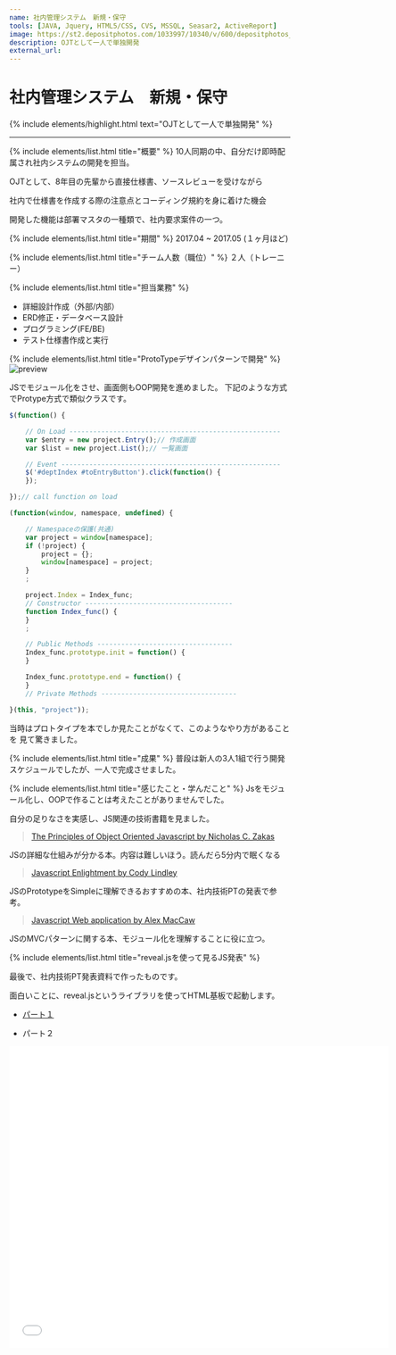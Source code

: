 ```yaml
---
name: 社内管理システム　新規・保守
tools: [JAVA, Jquery, HTML5/CSS, CVS, MSSQL, Seasar2, ActiveReport]
image: https://st2.depositphotos.com/1033997/10340/v/600/depositphotos_103406360-stock-illustration-enterprise-resource-planning.jpg
description: OJTとして一人で単独開発
external_url:
---
```


# 社内管理システム　新規・保守

{% include elements/highlight.html text="OJTとして一人で単独開発" %}

---
{% include elements/list.html title="概要" %}
10人同期の中、自分だけ即時配属され社内システムの開発を担当。

OJTとして、8年目の先輩から直接仕様書、ソースレビューを受けながら

社内で仕様書を作成する際の注意点とコーディング規約を身に着けた機会

開発した機能は部署マスタの一種類で、社内要求案件の一つ。

{% include elements/list.html title="期間" %}
2017.04 ~ 2017.05 (１ヶ月ほど)

{% include elements/list.html title="チーム人数（職位）" %}
２人（トレーニー）

{% include elements/list.html title="担当業務" %}
- 詳細設計作成（外部/内部）
- ERD修正・データベース設計
- プログラミング(FE/BE)
- テスト仕様書作成と実行

{% include elements/list.html title="ProtoTypeデザインパターンで開発" %}
![preview](https://cdn-media-1.freecodecamp.org/images/1*_5mSP1RRSgjGW4YoMILUgw.png)

JSでモジュール化をさせ、画面側もOOP開発を進めました。
下記のような方式でProtype方式で類似クラスです。

``` javascript
$(function() {

	// On Load -----------------------------------------------------
	var $entry = new project.Entry();// 作成画面
	var $list = new project.List();// 一覧画面

	// Event -------------------------------------------------------
	$('#deptIndex #toEntryButton').click(function() {
	});

});// call function on load

(function(window, namespace, undefined) {

	// Namespaceの保護(共通)
	var project = window[namespace];
	if (!project) {
		project = {};
		window[namespace] = project;
	}
	;

	project.Index = Index_func;
	// Constructor -------------------------------------
	function Index_func() {
	}
	;

	// Public Methods ----------------------------------
	Index_func.prototype.init = function() {
	}

	Index_func.prototype.end = function() {
	}
	// Private Methods ----------------------------------

}(this, "project"));
```
当時はプロトタイプを本でしか見たことがなくて、このようなやり方があることを
見て驚きました。


{% include elements/list.html title="成果" %}
普段は新人の3人1組で行う開発スケジュールでしたが、一人で完成させました。

{% include elements/list.html title="感じたこと・学んだこと" %}
Jsをモジュール化し、OOPで作ることは考えたことがありませんでした。

自分の足りなさを実感し、JS関連の技術書籍を見ました。

> [The Principles of Object Oriented Javascript by Nicholas C. Zakas](https://www.amazon.co.jp/Principles-Object-Oriented-JavaScript-English-ebook/dp/B00I87B1H8/ref=pd_sim_351_2/355-0890026-2169253?_encoding=UTF8&pd_rd_i=B00I87B1H8&pd_rd_r=5f62cf65-cf41-4fb4-8cf0-528e67ea0292&pd_rd_w=0dowY&pd_rd_wg=xjXFm&pf_rd_p=4446cd16-eada-4bb1-91df-7c54a5fbd0b9&pf_rd_r=TB1MEQGEQX4ZRRF8THFZ&psc=1&refRID=TB1MEQGEQX4ZRRF8THFZ)

JSの詳細な仕組みが分かる本。内容は難しいほう。読んだら5分内で眠くなる

> [Javascript Enlightment by Cody Lindley](https://www.amazon.co.jp/JavaScript-Enlightenment-Library-Developer-English-ebook/dp/B00ARPT74S/ref=sr_1_fkmr0_1?__mk_ja_JP=%E3%82%AB%E3%82%BF%E3%82%AB%E3%83%8A&keywords=Javascript+Enlightment+by+Cody+Lindley&qid=1573569299&s=digital-text&sr=1-1-fkmr0)

JSのPrototypeをSimpleに理解できるおすすめの本、社内技術PTの発表で参考。

> [Javascript Web application by Alex MacCaw](https://www.amazon.co.jp/JavaScript-Web-Applications-Developers-English-ebook/dp/B005KOJ3K4/ref=sr_1_3?__mk_ja_JP=%E3%82%AB%E3%82%BF%E3%82%AB%E3%83%8A&keywords=Javascript+Web+application&qid=1573568769&s=digital-text&sr=1-3)

JSのMVCパターンに関する本、モジュール化を理解することに役に立つ。

{% include elements/list.html title="reveal.jsを使って見るJS発表" %}

最後で、社内技術PT発表資料で作ったものです。

面白いことに、reveal.jsというライブラリを使ってHTML基板で起動します。

- [パート１](https://slides.com/guroomsom/javascript/fullscreen)

- パート２

<iframe src="//slides.com/guroomsom/javascript-1/embed" width="680" height="540" scrolling="no" frameborder="0" webkitallowfullscreen mozallowfullscreen allowfullscreen></iframe>
